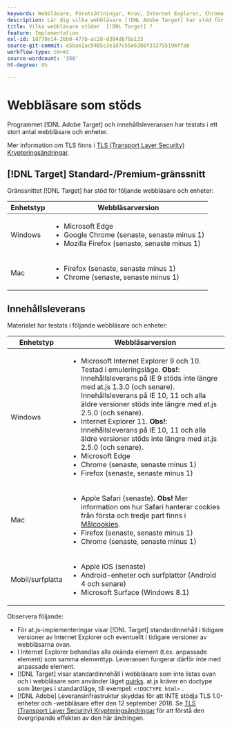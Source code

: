 ```yaml
---
keywords: Webbläsare, Förutsättningar, Krav, Internet Explorer, Chrome, Firefox, Safari, Android, Surface, Webbläsare0
description: Lär dig vilka webbläsare [!DNL Adobe Target] har stöd för för sitt gränssnitt och för innehållsleverans.
title: Vilka webbläsare stöder  [!DNL Target] ?
feature: Implementation
exl-id: 1d778e14-26b0-477b-ac28-d304db70a133
source-git-commit: e5bae1ac9485c3e1d7c55e6386f332755196ffab
workflow-type: tm+mt
source-wordcount: '350'
ht-degree: 0%

---
```


# Webbläsare som stöds

Programmet [!DNL Adobe Target] och innehållsleveransen har testats i ett stort antal webbläsare och enheter.

Mer information om TLS finns i [TLS (Transport Layer Security) Krypteringsändringar](tls-transport-layer-security-encryption.md).

## [!DNL Target] Standard-/Premium-gränssnitt

Gränssnittet [!DNL Target] har stöd för följande webbläsare och enheter:

| Enhetstyp | Webbläsarversion |
|--- |--- |
| Windows | <ul><li>Microsoft Edge</li><li>Google Chrome (senaste, senaste minus 1)</li><li>Mozilla Firefox (senaste, senaste minus 1)</li></ul> |
| Mac | <ul><li>Firefox (senaste, senaste minus 1)</li><li>Chrome (senaste, senaste minus 1)</li></ul> |

## Innehållsleverans

Materialet har testats i följande webbläsare och enheter:

| Enhetstyp | Webbläsarversion |
|--- |--- |
| Windows | <ul><li>Microsoft Internet Explorer 9 och 10. Testad i emuleringsläge. **Obs!**: Innehållsleverans på IE 9 stöds inte längre med at.js 1.3.0 (och senare). Innehållsleverans på IE 10, 11 och alla äldre versioner stöds inte längre med at.js 2.5.0 (och senare).</li><li>Internet Explorer 11. **Obs!**: Innehållsleverans på IE 10, 11 och alla äldre versioner stöds inte längre med at.js 2.5.0 (och senare).</li><li>Microsoft Edge</li><li>Chrome (senaste, senaste minus 1)</li><li>Firefox (senaste, senaste minus 1)</li></ul> |
| Mac | <ul><li>Apple Safari (senaste). **Obs!** Mer information om hur Safari hanterar cookies från första och tredje part finns i [Målcookies](../implement/client-side/atjs/atjs-cookies.md).</li><li>Firefox (senaste, senaste minus 1)</li><li>Chrome (senaste, senaste minus 1)</li></ul> |
| Mobil/surfplatta | <ul><li>Apple iOS (senaste)</li><li>Android-enheter och surfplattor (Android 4 och senare)</li><li>Microsoft Surface (Windows 8.1)</li></ul> |

Observera följande:

* För at.js-implementeringar visar [!DNL Target] standardinnehåll i tidigare versioner av Internet Explorer och eventuellt i tidigare versioner av webbläsarna ovan.
* I Internet Explorer behandlas alla okända element (t.ex. anpassade element) som samma elementtyp. Leveransen fungerar därför inte med anpassade element.
* [!DNL Target] visar standardinnehåll i webbläsare som inte listas ovan och i webbläsare som använder läget [quirks](https://en.wikipedia.org/wiki/Quirks_mode). at.js kräver en doctype som återges i standardläge, till exempel: `<!DOCTYPE html>` .
* [!DNL Adobe] Leveransinfrastruktur skyddas för att INTE stödja TLS 1.0-enheter och -webbläsare efter den 12 september 2018. Se [TLS (Transport Layer Security) Krypteringsändringar](../before-implement/tls-transport-layer-security-encryption.md) för att förstå den övergripande effekten av den här ändringen.
